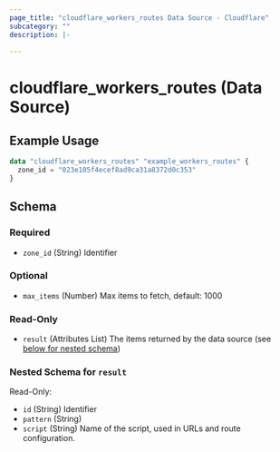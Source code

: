 ```yaml
---
page_title: "cloudflare_workers_routes Data Source - Cloudflare"
subcategory: ""
description: |-
  
---
```


# cloudflare_workers_routes (Data Source)



## Example Usage

```terraform
data "cloudflare_workers_routes" "example_workers_routes" {
  zone_id = "023e105f4ecef8ad9ca31a8372d0c353"
}
```

<!-- schema generated by tfplugindocs -->
## Schema

### Required

- `zone_id` (String) Identifier

### Optional

- `max_items` (Number) Max items to fetch, default: 1000

### Read-Only

- `result` (Attributes List) The items returned by the data source (see [below for nested schema](#nestedatt--result))

<a id="nestedatt--result"></a>
### Nested Schema for `result`

Read-Only:

- `id` (String) Identifier
- `pattern` (String)
- `script` (String) Name of the script, used in URLs and route configuration.


